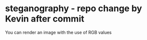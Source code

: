 # steganography - repo change by Kevin after commit
You can render an image with the use of RGB values



